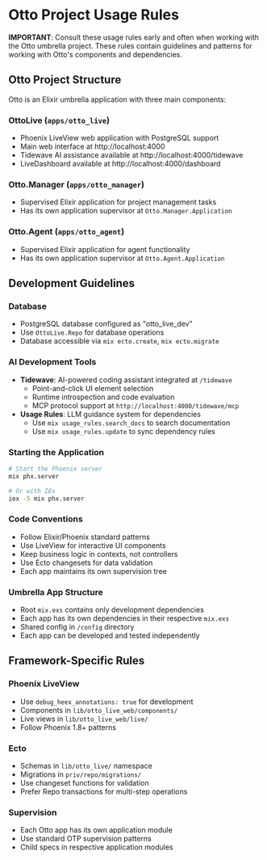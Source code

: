 # Otto Project Usage Rules

**IMPORTANT**: Consult these usage rules early and often when working with the Otto umbrella project.
These rules contain guidelines and patterns for working with Otto's components and dependencies.

## Otto Project Structure

Otto is an Elixir umbrella application with three main components:

### OttoLive (`apps/otto_live`)
- Phoenix LiveView web application with PostgreSQL support
- Main web interface at http://localhost:4000
- Tidewave AI assistance available at http://localhost:4000/tidewave
- LiveDashboard available at http://localhost:4000/dashboard

### Otto.Manager (`apps/otto_manager`) 
- Supervised Elixir application for project management tasks
- Has its own application supervisor at `Otto.Manager.Application`

### Otto.Agent (`apps/otto_agent`)
- Supervised Elixir application for agent functionality
- Has its own application supervisor at `Otto.Agent.Application`

## Development Guidelines

### Database
- PostgreSQL database configured as "otto_live_dev" 
- Use `OttoLive.Repo` for database operations
- Database accessible via `mix ecto.create`, `mix ecto.migrate`

### AI Development Tools
- **Tidewave**: AI-powered coding assistant integrated at `/tidewave`
  - Point-and-click UI element selection
  - Runtime introspection and code evaluation
  - MCP protocol support at `http://localhost:4000/tidewave/mcp`
- **Usage Rules**: LLM guidance system for dependencies
  - Use `mix usage_rules.search_docs` to search documentation
  - Use `mix usage_rules.update` to sync dependency rules

### Starting the Application
```bash
# Start the Phoenix server
mix phx.server

# Or with IEx
iex -S mix phx.server
```

### Code Conventions
- Follow Elixir/Phoenix standard patterns
- Use LiveView for interactive UI components
- Keep business logic in contexts, not controllers
- Use Ecto changesets for data validation
- Each app maintains its own supervision tree

### Umbrella App Structure
- Root `mix.exs` contains only development dependencies
- Each app has its own dependencies in their respective `mix.exs`
- Shared config in `/config` directory
- Each app can be developed and tested independently

## Framework-Specific Rules

### Phoenix LiveView
- Use `debug_heex_annotations: true` for development
- Components in `lib/otto_live_web/components/`
- Live views in `lib/otto_live_web/live/`
- Follow Phoenix 1.8+ patterns

### Ecto
- Schemas in `lib/otto_live/` namespace
- Migrations in `priv/repo/migrations/`
- Use changeset functions for validation
- Prefer Repo transactions for multi-step operations

### Supervision
- Each Otto app has its own application module
- Use standard OTP supervision patterns
- Child specs in respective application modules